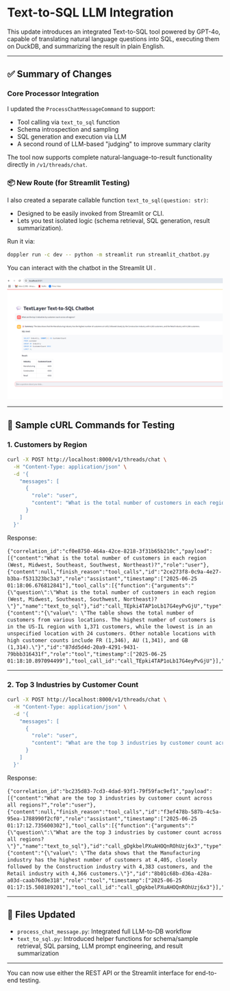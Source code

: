 
# Text-to-SQL LLM Integration

This update introduces an integrated Text-to-SQL tool powered by GPT-4o, capable of translating natural language questions into SQL, executing them on DuckDB, and summarizing the result in plain English.

---

## ✅ Summary of Changes

###  Core Processor Integration

I updated the `ProcessChatMessageCommand` to support:

- Tool calling via `text_to_sql` function
- Schema introspection and sampling
- SQL generation and execution via LLM
- A second round of LLM-based "judging" to improve summary clarity

The tool now supports complete natural-language-to-result functionality directly in `/v1/threads/chat`.

### 📦 New Route (for Streamlit Testing)

I also created a separate callable function `text_to_sql(question: str)`:
- Designed to be easily invoked from Streamlit or CLI.
- Lets you test isolated logic (schema retrieval, SQL generation, result summarization).

Run it via:

```bash
doppler run -c dev -- python -m streamlit run streamlit_chatbot.py
```

You can interact with the chatbot in the Streamlit UI .

![Streamlit Screenshot](./streamlit_screenshot.png)

---

## 🧪 Sample cURL Commands for Testing

### 1. Customers by Region

```bash
curl -X POST http://localhost:8000/v1/threads/chat \
  -H "Content-Type: application/json" \
  -d '{
    "messages": [
      {
        "role": "user",
        "content": "What is the total number of customers in each region (West, Midwest, Southeast, Southwest, Northeast)?"
      }
    ]
  }'
```

Response:

```
{"correlation_id":"cf0e8750-464a-42ce-8218-3f31b65b210c","payload":[{"content":"What is the total number of customers in each region (West, Midwest, Southeast, Southwest, Northeast)?","role":"user"},{"content":null,"finish_reason":"tool_calls","id":"2ce273f8-0c9a-4e27-b3ba-f531323bc3a3","role":"assistant","timestamp":["2025-06-25 01:18:06.676812841"],"tool_calls":[{"function":{"arguments":"{\"question\":\"What is the total number of customers in each region (West, Midwest, Southeast, Southwest, Northeast)?\"}","name":"text_to_sql"},"id":"call_TEpki4TAP1oLb17G4eyPvGjU","type":"function"}]},{"content":"{\"value\": \"The table shows the total number of customers from various locations. The highest number of customers is in the US-IL region with 1,371 customers, while the lowest is in an unspecified location with 24 customers. Other notable locations with high customer counts include FR (1,346), AU (1,341), and GB (1,314).\"}","id":"87dd5d4d-20a9-4291-9431-79bbb316431f","role":"tool","timestamp":["2025-06-25 01:18:10.897094499"],"tool_call_id":"call_TEpki4TAP1oLb17G4eyPvGjU"}],"status":200}
```

---

### 2. Top 3 Industries by Customer Count

```bash
curl -X POST http://localhost:8000/v1/threads/chat \
  -H "Content-Type: application/json" \
  -d '{
    "messages": [
      {
        "role": "user",
        "content": "What are the top 3 industries by customer count across all regions?"
      }
    ]
  }'
```

Response:

```
{"correlation_id":"bc235d83-7cd3-4dad-93f1-79f59fac9ef1","payload":[{"content":"What are the top 3 industries by customer count across all regions?","role":"user"},{"content":null,"finish_reason":"tool_calls","id":"f3ef478b-587b-4c5a-95ea-1788990f2cf0","role":"assistant","timestamp":["2025-06-25 01:17:12.735600302"],"tool_calls":[{"function":{"arguments":"{\"question\":\"What are the top 3 industries by customer count across all regions?\"}","name":"text_to_sql"},"id":"call_gDgkbelPXuAHOQnROhUzj6x3","type":"function"}]},{"content":"{\"value\": \"The data shows that the Manufacturing industry has the highest number of customers at 4,405, closely followed by the Construction industry with 4,383 customers, and the Retail industry with 4,366 customers.\"}","id":"8b01c68b-d36a-428a-a03d-caab76d0e318","role":"tool","timestamp":["2025-06-25 01:17:15.508189201"],"tool_call_id":"call_gDgkbelPXuAHOQnROhUzj6x3"}],"status":200}
```

---

## 📁 Files Updated

- `process_chat_message.py`: Integrated full LLM-to-DB workflow
- `text_to_sql.py`: Introduced helper functions for schema/sample retrieval, SQL parsing, LLM prompt engineering, and result summarization

---

You can now use either the REST API or the Streamlit interface for end-to-end testing.
